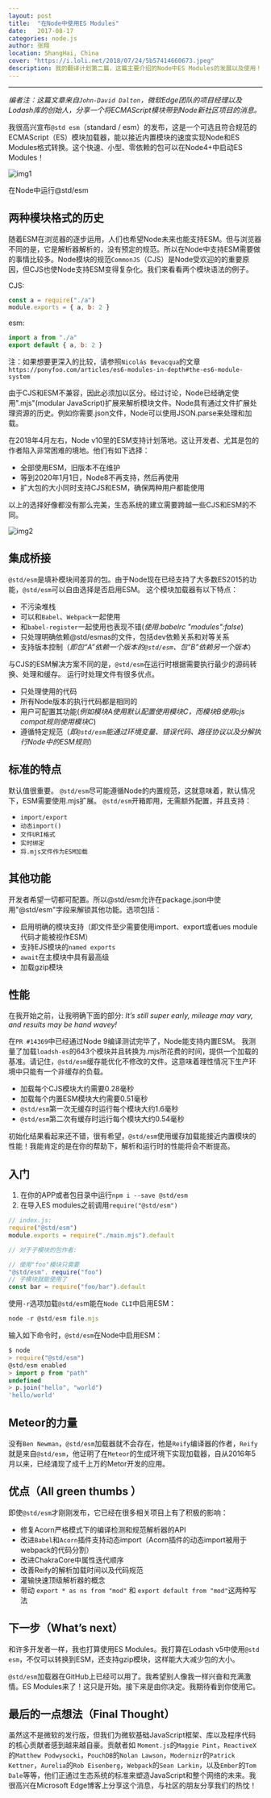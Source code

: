 ```yaml
---
layout: post
title:  "在Node中使用ES Modules"
date:   2017-08-17
categories: node.js
author: 张翔
location: ShangHai, China
cover: "https://i.loli.net/2018/07/24/5b57414660673.jpeg"
description: 我的翻译计划第二篇，这篇主要介绍的Node中ES Modules的发展以及使用！
---
```

---
*编者注：这篇文章来自`John-David Dalton`，微软Edge团队的项目经理以及Lodash库的创始人，分享一个将ECMAScript模块带到Node新社区项目的消息。*

我很高兴宣布`@std esm`（standard / esm）的发布，这是一个可选且符合规范的ECMAScript（ES）模块加载器，能以接近内置模块的速度实现Node和ES Modules格式转换。这个快速、小型、零依赖的包可以在Node4+中启动ES Modules！

![img1](https://i.loli.net/2018/07/24/5b5741464f585.gif)

在Node中运行@std/esm

## 两种模块格式的历史

随着ESM在浏览器的逐步运用，人们也希望Node未来也能支持ESM。但与浏览器不同的是，它是解析器解析的，没有预定的规范。所以在Node中支持ESM需要做的事情比较多。Node模块的规范`CommonJS`（CJS）是Node受欢迎的的重要原因，但CJS也使Node支持ESM变得复杂化。我们来看看两个模块语法的例子。

CJS:
```javascript
const a = require("./a")
module.exports = { a, b: 2 }
```
esm:
```javascript
import a from "./a"
export default { a, b: 2 }
```
注：如果想要更深入的比较，请参照`Nicolás Bevacqua`的文章
`https://ponyfoo.com/articles/es6-modules-in-depth#the-es6-module-system`

由于CJS和ESM不兼容，因此必须加以区分。经过讨论，Node已经确定使用".mjs"(modular JavaScript)扩展来解析模块文件。Node具有通过文件扩展处理资源的历史。例如你需要.json文件，Node可以使用JSON.parse来处理和加载。

在2018年4月左右，Node v10里的ESM支持计划落地。这让开发者、尤其是包的作者陷入非常困难的境地。他们有如下选择：

- 全部使用ESM，旧版本不在维护
- 等到2020年1月1日，Node8不再支持，然后再使用
- 扩大包的大小同时支持CJS和ESM，确保两种用户都能使用

以上的选择好像都没有那么完美，生态系统的建立需要跨越一些CJS和ESM的不同。

![img2](https://i.loli.net/2018/07/24/5b5741461f6d7.png)

## 集成桥接
`@std/esm`是填补模块间差异的包。由于Node现在已经支持了大多数ES2015的功能，`@std/esm`可以自由选择是否启用ESM。
这个模块加载器有以下特点：

- 不污染堆栈
- 可以和`Babel`、`Webpack`一起使用
- 和`babel-register`一起使用也表现不错(*使用.babelrc "modules":false*)
- 只处理明确依赖@std/esmas的文件，包括dev依赖关系和对等关系
- 支持版本控制（*即包“A”依赖一个版本的`@std/esm`、包“B”依赖另一个版本*）

与CJS的ESM解决方案不同的是，`@std/esm`在运行时根据需要执行最少的源码转换、处理和缓存。 运行时处理文件有很多优点。

- 只处理使用的代码
- 所有Node版本的执行代码都是相同的
- 用户可配置其功能(*例如模块A使用默认配置使用模块C，而模块B使用cjs compat规则使用模块C*)
- 遵循特定规范（*即`@std/esm`能通过环境变量、错误代码、路径协议以及分解执行Node中的ESM规则*）

## 标准的特点
默认值很重要。 `@std/esm`尽可能遵循Node的内置规范，这就意味着，默认情况下，ESM需要使用.mjs扩展。
`@std/esm`开箱即用，无需额外配置，并且支持：

- `import/export`
- `动态import()`
- `文件URI格式`
- `实时绑定`
- `将.mjs文件作为ESM加载`

## 其他功能
开发者希望一切都可配置。所以@std/esm允许在package.json中使用"@std/esm"字段来解锁其他功能。选项包括：

- 启用明确的模块支持（即文件至少需要使用import、export或者ues module代码才能被视作ESM）
- 支持EJS模块的`named exports`
- `await`在主模块中具有最高级
- 加载gzip模块

## 性能
在我开始之前，让我明确下面的部分:
*It’s still super early, mileage may vary, and results may be hand wavey!*

在`PR #14369`中已经通过Node 9编译测试完毕了，Node能支持内置ESM。 我测量了加载`loadsh-es`的643个模块并且转换为.mjs所花费的时间，提供一个加载的基准。请记住，`@std/esm`缓存能优化不修改的文件。这意味着理性情况下生产环境中只能有一个非缓存的负载。

- 加载每个CJS模块大约需要0.28毫秒
- 加载每个内置ESM模块大约需要0.51毫秒
- `@std/esm`第一次无缓存时运行每个模块大约1.6毫秒
- `@std/esm`第二次有缓存时运行每个模块大约0.54毫秒

初始化结果看起来还不错，很有希望，`@std/esm`使用缓存加载能接近内置模块的性能！我能肯定的是在你的帮助下，解析和运行时的性能将会不断提高。

## 入门
1. 在你的APP或者包目录中运行`npm i --save @std/esm` 
2. 在导入ES modules之前调用`require("@std/esm")`

```javascript
// index.js:
require("@std/esm")
module.exports = require("./main.mjs").default

// 对于子模块的包作者:

// 使用"foo"模块只需要
"@std/esm". require("foo")
// 子模块就能使用了
const bar = require("foo/bar").default
```

使用`-r`选项加载`@std/es`m能在`Node CLI`中启用ESM：

```javascript
node -r @std/esm file.mjs
```

输入如下命令时，`@std/esm`在Node中启用ESM：

```javascript
$ node
> require("@std/esm")
@std/esm enabled
> import p from "path"
undefined
> p.join("hello", "world")
'hello/world'
```

## Meteor的力量
没有`Ben Newman`，`@std/esm`加载器就不会存在，他是`Reify`编译器的作者，`Reify`就是来自`@std/esm`，他证明了在`Meteor`的生成环境下实现加载器，自从2016年5月以来，已经涌现了成千上万的Metor开发的应用。

## 优点（All green thumbs ）
即使`@std/esm`才刚刚发布，它已经在很多相关项目上有了积极的影响：

- 修复Acorn严格模式下的编译检测和规范解析器的API
- 改进`Babel`和`Acorn`插件支持动态import（Acorn插件的动态import被用于webpack的代码分割）
- 改进ChakraCore中属性迭代顺序
- 改善Reify的解析加载时间以及代码规范
- 灌输快速顶级解析器的概念
- 带动 `export * as ns from "mod"` 和 `export default from "mod"`这两种写法

## 下一步（What’s next）
和许多开发者一样，我也打算使用ES Modules。我打算在Lodash v5中使用`@std esm`，不仅可以转换到ESM，还支持gzip模块，这样能大大减少包的大小。

`@std/esm`加载器在GitHub上已经可以用了。我希望别人像我一样兴奋和充满激情。ES Modules来了！这只是开始。接下来是由你决定。我期待看到你使用它。

## 最后的一点想法（Final Thought）
虽然这不是微软的发行版，但我们为微软基础JavaScript框架、库以及程序代码的核心贡献者感到越来越自豪。贡献者如 `Moment.js`的`Maggie Pint`，`ReactiveX`的`Matthew Podwysocki`，`PouchDB`的`Nolan Lawson`，`Modernizr`的`Patrick Kettner`，`Aurelia`的`Rob Eisenberg`，`Webpack`的`Sean Larkin`，以及`Ember`的`Tom Dale`等等，他们正通过生态系统的标准来塑造JavaScript和整个网络的未来。我很高兴在Microsoft Edge博客上分享这个消息，与社区的朋友分享我们的热忱！
